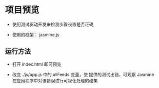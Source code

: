 # 项目预览

- 使用测试驱动开发来检测步骤设置是否正确

- 使用的框架： jasmine.js

## 运行方法

- 打开 index.html 即可预览

- 改变 ./js/app.js 中的 allFeeds 变量，使 提供的测试出错，可观察 Jasmine 在应用程序中对该错误进行可视化处理的结果
